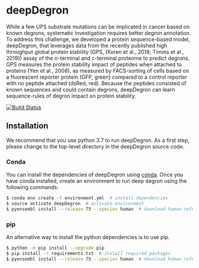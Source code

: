# deepDegron

While a few UPS substrate mutations can be implicated in cancer based on known degrons, systematic investigation requires better degron annotation. To address this challenge, we developed a protein sequence-based model, deepDegron, that leverages data from the recently published high throughput global protein stability (GPS, (Koren et al., 2018; Timms et al., 2019)) assay of the n-terminal and c-terminal proteome to predict degrons. GPS measures the protein stability impact of peptides when attached to proteins (Yen et al., 2008), as measured by FACS-sorting of cells based on a fluorescent reporter protein (GFP, green) compared to a control reporter with no peptide attached (dsRed, red). Because the peptides consisted of known sequences and could contain degrons, deepDegron can learn sequence-rules of degron impact on protein stability.  

[![Build Status](https://travis-ci.org/ctokheim/deepDegron.svg?branch=master)](https://travis-ci.org/ctokheim/deepDegron)

## Installation

We recommend that you use python 3.7 to run deepDegron. As a first step, please change to the top-level directory in the deepDegron source code.

### Conda

You can install the dependencies of deepDegron using [conda](https://docs.conda.io/en/latest/). Once you have conda installed, create an environment to run deep degron using the following commands:

```bash
$ conda env create -f environment.yml  # install dependencies
$ source activate deepDegron  # activate environment
$ pyensembl install --release 75 --species human  # download human reference data
```

### pip

An alternative way to install the python dependencies is to use pip.

```bash
$ python -m pip install --upgrade pip
$ pip install -r requirements.txt  # install required packages
$ pyensembl install --release 75 --species human  # download human reference data
```
